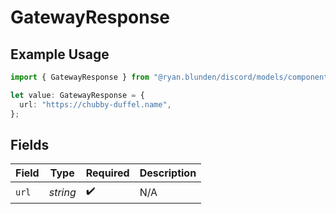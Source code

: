 # GatewayResponse

## Example Usage

```typescript
import { GatewayResponse } from "@ryan.blunden/discord/models/components";

let value: GatewayResponse = {
  url: "https://chubby-duffel.name",
};
```

## Fields

| Field              | Type               | Required           | Description        |
| ------------------ | ------------------ | ------------------ | ------------------ |
| `url`              | *string*           | :heavy_check_mark: | N/A                |